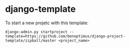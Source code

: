 django-template
===============

To start a new projetc with this template:

    django-admin.py startproject --template=https://github.com/benoptimus/django-project-template/zipball/master <project_name>
